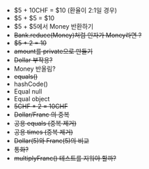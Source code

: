 - $5 + 10CHF = $10 (환율이 2:1일 경우)
- $5 + $5 = $10
- $5 + $5에서 Money 반환하기
- ~~Bank.reduce(Money)처럼 인자가 Money라면 ?~~ 
- ~~$5 * 2 = 10~~
- ~~amount를 private으로 만들기~~
- ~~Dollar 부작용?~~
- Money 반올림?
- ~~equals()~~
- hashCode()
- Equal null
- Equal object
- ~~5CHF * 2 = 10CHF~~
- ~~Dollar/Franc 의 중복~~
- ~~공용 equals (중복 제거)~~
- ~~공용 times (중복 제거)~~
- ~~Dollar(5)와 Franc(5)의 비교~~
- ~~통화?~~
- ~~multiplyFranc() 테스트를 지워야 할까?~~